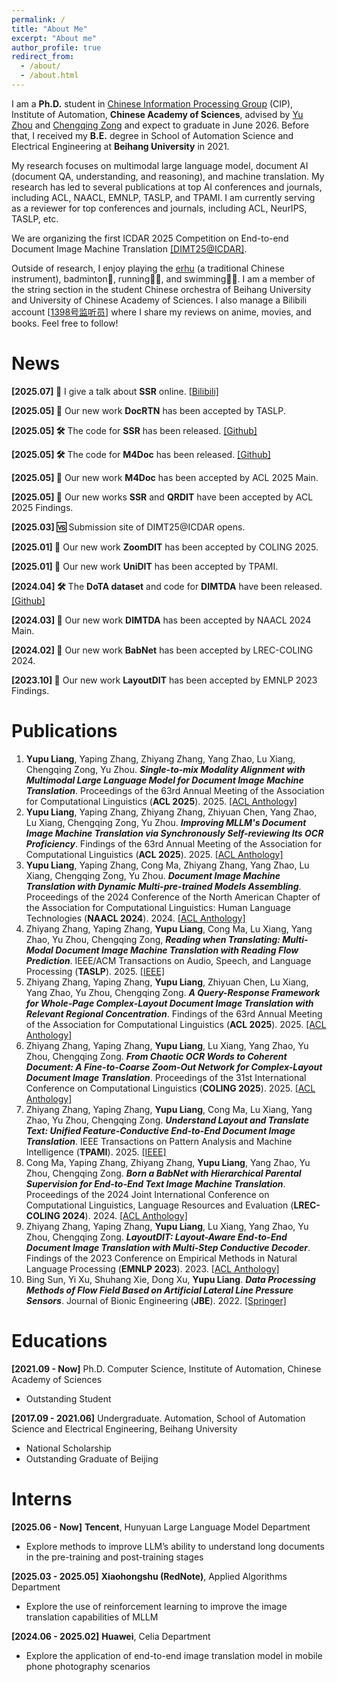 ```yaml
---
permalink: /
title: "About Me"
excerpt: "About me"
author_profile: true
redirect_from: 
  - /about/
  - /about.html
---
```


I am a **Ph.D.** student in [Chinese Information Processing Group](http://www.nlpr.ia.ac.cn/cip/staff.htm) (CIP), Institute of Automation, **Chinese Academy of Sciences**, advised by [Yu Zhou](https://people.ucas.ac.cn/~zhouyu) and [Chengqing Zong](https://people.ucas.ac.cn/~zongchengqing) and expect to graduate in June 2026.
Before that, I received my **B.E.** degree in School of Automation Science and Electrical Engineering at **Beihang University** in 2021.

My research focuses on multimodal large language model, document AI (document QA, understanding, and reasoning), and machine translation.
My research has led to several publications at top AI conferences and journals, including ACL, NAACL, EMNLP, TASLP, and TPAMI.
I am currently serving as a reviewer for top conferences and journals, including ACL, NeurIPS, TASLP, etc.

We are organizing the first ICDAR 2025 Competition on End-to-end Document Image Machine Translation [\[DIMT25@ICDAR\]](https://cip-documentai.github.io/).

Outside of research, I enjoy playing the [erhu](https://en.wikipedia.org/wiki/Erhu) (a traditional Chinese instrument), badminton🏸, running🏃🏻, and swimming🏊🏻.
I am a member of the string section in the student Chinese orchestra of Beihang University and University of Chinese Academy of Sciences.
I also manage a Bilibili account \[[1398号监听员\]](https://space.bilibili.com/161643711/upload/opus) where I share my reviews on anime, movies, and books. Feel free to follow!

# News
**[2025.07] 🎤** I give a talk about **SSR** online. \[[Bilibili\]](https://www.bilibili.com/video/BV1KEbUziEhB/)

**[2025.05] 📄** Our new work **DocRTN** has been accepted by TASLP.

**[2025.05] 🛠️** The code for **SSR** has been released. [\[Github\]](https://github.com/liangyupu/SSR)

**[2025.05] 🛠️** The code for **M4Doc** has been released. [\[Github\]](https://github.com/liangyupu/M4Doc)

**[2025.05] 📄** Our new work **M4Doc** has been accepted by ACL 2025 Main.

**[2025.05] 📄** Our new works **SSR** and **QRDIT** have been accepted by ACL 2025 Findings.

**[2025.03] 🆚** Submission site of DIMT25@ICDAR opens.

**[2025.01] 📄** Our new work **ZoomDIT** has been accepted by COLING 2025.

**[2025.01] 📄** Our new work **UniDIT** has been accepted by TPAMI.

**[2024.04] 🛠️** The **DoTA dataset** and code for **DIMTDA**  have been released. [\[Github\]](https://github.com/liangyupu/DIMTDA)

**[2024.03] 📄** Our new work **DIMTDA** has been accepted by NAACL 2024 Main.

**[2024.02] 📄** Our new work **BabNet** has been accepted by LREC-COLING 2024.

**[2023.10] 📄** Our new work **LayoutDIT** has been accepted by EMNLP 2023 Findings.

# Publications
1. **Yupu Liang**, Yaping Zhang, Zhiyang Zhang, Yang Zhao, Lu Xiang, Chengqing Zong, Yu Zhou. ***Single-to-mix Modality Alignment with Multimodal Large Language Model for Document Image Machine Translation***. Proceedings of the 63rd Annual Meeting of the Association for Computational Linguistics (**ACL 2025**). 2025. [\[ACL Anthology\]](https://aclanthology.org/2025.acl-long.606/)
2. **Yupu Liang**, Yaping Zhang, Zhiyang Zhang, Zhiyuan Chen, Yang Zhao, Lu Xiang, Chengqing Zong, Yu Zhou. ***Improving MLLM's Document Image Machine Translation via Synchronously Self-reviewing Its OCR Proficiency***. Findings of the 63rd Annual Meeting of the Association for Computational Linguistics (**ACL 2025**). 2025. [\[ACL Anthology\]](https://aclanthology.org/2025.findings-acl.1213/)
3. **Yupu Liang**, Yaping Zhang, Cong Ma, Zhiyang Zhang, Yang Zhao, Lu Xiang, Chengqing Zong, Yu Zhou. ***Document Image Machine Translation with Dynamic Multi-pre-trained Models Assembling***. Proceedings of the 2024 Conference of the North American Chapter of the Association for Computational Linguistics: Human Language Technologies (**NAACL 2024**). 2024. [\[ACL Anthology\]](https://aclanthology.org/2024.naacl-long.392)
4. Zhiyang Zhang, Yaping Zhang, **Yupu Liang**, Cong Ma, Lu Xiang, Yang Zhao, Yu Zhou, Chengqing Zong, ***Reading when Translating: Multi-Modal Document Image Machine Translation with Reading Flow Prediction***. IEEE/ACM Transactions on Audio, Speech, and Language Processing (**TASLP**). 2025. [\[IEEE\]](https://ieeexplore.ieee.org/abstract/document/11030326)
5. Zhiyang Zhang, Yaping Zhang, **Yupu Liang**, Zhiyuan Chen, Lu Xiang, Yang Zhao, Yu Zhou, Chengqing Zong. ***A Query-Response Framework for Whole-Page Complex-Layout Document Image Translation with Relevant Regional Concentration***. Findings of the 63rd Annual Meeting of the Association for Computational Linguistics (**ACL 2025**). 2025. [\[ACL Anthology\]](https://aclanthology.org/2025.findings-acl.1213/)
6. Zhiyang Zhang, Yaping Zhang, **Yupu Liang**, Lu Xiang, Yang Zhao, Yu Zhou, Chengqing Zong. ***From Chaotic OCR Words to Coherent Document: A Fine-to-Coarse Zoom-Out Network for Complex-Layout Document Image Translation***. Proceedings of the 31st International Conference on Computational Linguistics (**COLING 2025**). 2025. [\[ACL Anthology\]](https://aclanthology.org/2025.coling-main.723/)
7. Zhiyang Zhang, Yaping Zhang, **Yupu Liang**, Cong Ma, Lu Xiang, Yang Zhao, Yu Zhou, Chengqing Zong. ***Understand Layout and Translate Text: Unified Feature-Conductive End-to-End Document Image Translation***. IEEE Transactions on Pattern Analysis and Machine Intelligence (**TPAMI**). 2025. [\[IEEE\]](https://ieeexplore.ieee.org/abstract/document/10844563)
8. Cong Ma, Yaping Zhang, Zhiyang Zhang, **Yupu Liang**, Yang Zhao, Yu Zhou, Chengqing Zong. ***Born a BabNet with Hierarchical Parental Supervision for End-to-End Text Image Machine Translation***. Proceedings of the 2024 Joint International Conference on Computational Linguistics, Language Resources and Evaluation (**LREC-COLING 2024**). 2024. [\[ACL Anthology\]](https://aclanthology.org/2024.lrec-main.222/)
9. Zhiyang Zhang, Yaping Zhang, **Yupu Liang**, Lu Xiang, Yang Zhao, Yu Zhou, Chengqing Zong. ***LayoutDIT: Layout-Aware End-to-End Document Image Translation with Multi-Step Conductive Decoder***. Findings of the 2023 Conference on Empirical Methods in Natural Language Processing (**EMNLP 2023**). 2023. [\[ACL Anthology\]](https://aclanthology.org/2023.findings-emnlp.673/)
10. Bing Sun, Yi Xu, Shuhang Xie, Dong Xu, **Yupu Liang**. ***Data Processing Methods of Flow Field Based on Artificial Lateral Line Pressure Sensors***. Journal of Bionic Engineering (**JBE**). 2022. [\[Springer\]](https://link.springer.com/article/10.1007/s42235-022-00232-x)

# Educations
**[2021.09 - Now]** Ph.D. Computer Science, Institute of Automation, Chinese Academy of Sciences
* Outstanding Student

**[2017.09 - 2021.06]** Undergraduate. Automation, School of Automation Science and Electrical Engineering, Beihang University
* National Scholarship
* Outstanding Graduate of Beijing

# Interns
**[2025.06 - Now]** **Tencent**, Hunyuan Large Language Model Department
* Explore methods to improve LLM’s ability to understand long documents in the pre-training and post-training stages

**[2025.03 - 2025.05]** **Xiaohongshu (RedNote)**, Applied Algorithms Department
* Explore the use of reinforcement learning to improve the image translation capabilities of MLLM

**[2024.06 - 2025.02]** **Huawei**, Celia Department
* Explore the application of end-to-end image translation model in mobile phone photography scenarios




